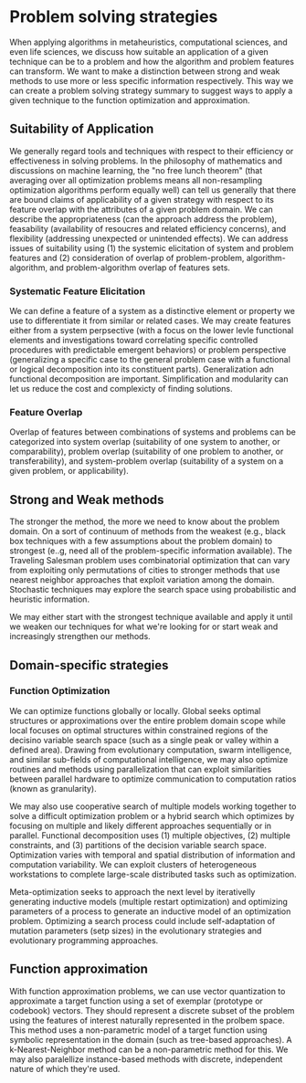 # Problem solving strategies

When applying algorithms in metaheuristics, computational sciences, and even life sciences, 
we discuss how suitable an application of a given technique can be to a problem and how
the algorithm and problem features can transform. We want to make a distinction between
strong and weak methods to use more or less specific information respectively. This way
we can create a problem solving strategy summary to suggest ways to apply a given technique
to the function optimization and approximation.

## Suitability of Application

We generally regard tools and techniques with respect to their efficiency or effectiveness
in solving problems. In the philosophy of mathematics and discussions on machine learning,
the "no free lunch theorem" (that averaging over all optimization problems means all non-resampling 
optimization algorithms perform equally well) can tell us generally that there are bound claims of applicability
of a given strategy with respect to its feature overlap with the attributes of a given problem
domain. We can describe the appropriateness (can the approach address the problem), feasability
(availability of resoucres and related efficiency concerns), and flexibility (addressing unexpected
or unintended effects). We can address issues of suitability using (1) the systemic elicitation of 
system and problem features and (2) consideration of overlap of problem-problem, algorithm-algorithm,
and problem-algorithm overlap of features sets.

### Systematic Feature Elicitation

We can define a feature of a system as a distinctive element or property we use to differentiate
it from similar or related cases. We may create features either from a system perpsective (with a 
focus on the lower levle functional elements and investigations toward correlating specific
controlled procedures with predictable emergent behaviors) or problem perspective (generalizing
a specific case to the general problem case with a functional or logical decomposition
into its constituent parts). Generalization adn functional decomposition are important. Simplification
and modularity can let us reduce the cost and complexicty of finding solutions.

### Feature Overlap

Overlap of features between combinations of systems and problems can be categorized into
system overlap (suitability of one system to another, or comparability), problem overlap (suitability of 
one problem to another, or transferability), and system-problem overlap (suitability of a system on
a given problem, or applicability).

## Strong and Weak methods

The stronger the method, the more we need to know about the problem domain. On a sort of continuum
of methods from the weakest (e.g., black box techniques with a few assumptions about the problem domain)
to strongest (e..g, need all of the problem-specific information available). The Traveling Salesman problem
uses combinatorial optimization that can vary from exploiting only permutations of cities to stronger methods
that use nearest neighbor approaches that exploit variation among the domain. Stochastic techniques
may explore the search space using probabilistic and heuristic information.

We may either start with the strongest technique available and apply it until we weaken our techniques for 
what we're looking for or start weak and increasingly strengthen our methods.

## Domain-specific strategies

### Function Optimization

We can optimize functions globally or locally. Global seeks optimal structures or approximations over the entire
problem domain scope while local focuses on optimal structures within constrained regions of the decisino variable
search space (such as a single peak or valley within a defined area). Drawing from evolutionary computation, swarm intelligence,
and similar sub-fields of computational intelligence, we may also optimize routines and methods using parallelization
that can exploit similarities between parallel hardware to optimize communication to computation ratios (known as granularity).

We may also use cooperative search of multiple models working together to solve a difficult optimization problem or a hybrid
search which optimizes by focusing on multiple and likely different approaches sequentially or in parallel. Functional decomposition
uses (1) multiple objectives, (2) multiple constraints, and (3) partitions of the decision variable search space. Optimization varies
with temporal and spatial distribution of information and computation variability. We can exploit clusters of heterogeneous
workstations to complete large-scale distributed tasks such as optimization.

Meta-optimization seeks to approach the next level by iterativelly generating inductive models (multiple restart optimization) and
optimizing parameters of a process to generate an inductive model of an optimization problem. Optimizing a search process could
include self-adaptation of mutation parameters (setp sizes) in the evolutionary strategies and evolutionary programming approaches.

## Function approximation

With function approximation problems, we can use vector quantization to approximate a target function using a set of 
exemplar (prototype or codebook) vectors. They should represent a discrete subset of the problem using the features
of interest naturally represented in the prolbem space. This method uses a non-parametric model of a target function
using symbolic representation in the domain (such as tree-based approaches). A k-Nearest-Neighbor method can be a non-parametric
method for this. We may also paralellize instance-based methods with discrete, independent nature of which they're used. 
